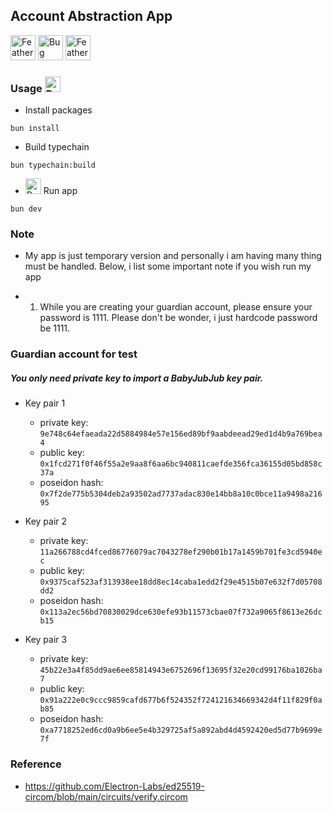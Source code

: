 ## Account Abstraction App

<div>
  <img src="https://raw.githubusercontent.com/Tarikul-Islam-Anik/Animated-Fluent-Emojis/master/Emojis/Animals/Feather.png" alt="Feather" width="40" height="40" />
  <img src="https://raw.githubusercontent.com/Tarikul-Islam-Anik/Animated-Fluent-Emojis/master/Emojis/Animals/Bug.png" alt="Bug" width="40" height="40" />
  <img src="https://raw.githubusercontent.com/Tarikul-Islam-Anik/Animated-Fluent-Emojis/master/Emojis/Animals/Feather.png" alt="Feather" width="40" height="40" />
</div>

### Usage <img src="https://raw.githubusercontent.com/Tarikul-Islam-Anik/Animated-Fluent-Emojis/master/Emojis/Animals/Dove.png" alt="Dove" width="25" height="25" />

- Install packages

```shell
bun install
```

- Build typechain

```shell
bun typechain:build
```

- <img src="https://raw.githubusercontent.com/Tarikul-Islam-Anik/Animated-Fluent-Emojis/master/Emojis/Animals/Deer.png" alt="Deer" width="25" height="25" /> Run app

```shell
bun dev
```

### Note

- My app is just temporary version and personally i am having many thing must be handled. Below, i list some important note if you wish run my app

- 1. While you are creating your guardian account, please ensure your password is 1111. Please don't be wonder, i just hardcode password be 1111.

### Guardian account for test

##### You only need private key to import a BabyJubJub key pair.

- Key pair 1

  - private key: `9e748c64efaeada22d5884984e57e156ed89bf9aabdeead29ed1d4b9a769bea4`
  - public key: `0x1fcd271f0f46f55a2e9aa8f6aa6bc940811caefde356fca36155d05bd858c37a`
  - poseidon hash: `0x7f2de775b5304deb2a93502ad7737adac830e14bb8a10c0bce11a9498a21695`

- Key pair 2

  - private key: `11a266788cd4fced86776079ac7043278ef290b01b17a1459b701fe3cd5940ec`
  - public key: `0x9375caf523af313938ee18dd8ec14caba1edd2f29e4515b07e632f7d05708dd2`
  - poseidon hash: `0x113a2ec56bd70830029dce630efe93b11573cbae07f732a9065f8613e26dcb15`

- Key pair 3

  - private key: `45b22e3a4f85dd9ae6ee85814943e6752696f13695f32e20cd99176ba1026ba7`
  - public key: `0x91a222e0c9ccc9859cafd677b6f524352f724121634669342d4f11f829f0ab85`
  - poseidon hash: `0xa7718252ed6cd0a9b6ee5e4b329725af5a892abd4d4592420ed5d77b9699e7f`

### Reference

- https://github.com/Electron-Labs/ed25519-circom/blob/main/circuits/verify.circom

